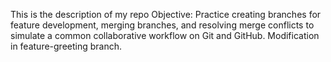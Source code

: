 This is the description of my repo
Objective: Practice creating branches for feature development, merging branches, and resolving merge conflicts to simulate a common collaborative workflow on Git and GitHub.
Modification in feature-greeting branch.
